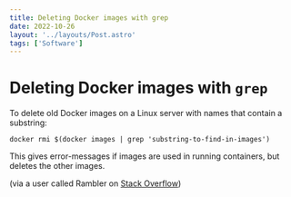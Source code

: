 ```yaml
---
title: Deleting Docker images with grep
date: 2022-10-26
layout: '../layouts/Post.astro'
tags: ['Software']
---
```


# Deleting Docker images with `grep`

To delete old Docker images on a Linux server with names that contain a substring:

```
docker rmi $(docker images | grep 'substring-to-find-in-images')
```

This gives error-messages if images are used in running containers, but deletes the other images.

(via a user called Rambler on [Stack Overflow](https://stackoverflow.com/a/40084197))
